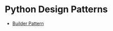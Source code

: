 # Python Design Patterns

* [Builder Pattern](https://github.com/xstrengthofonex/python-design-patterns/tree/master/builder_pattern "Builder Pattern")